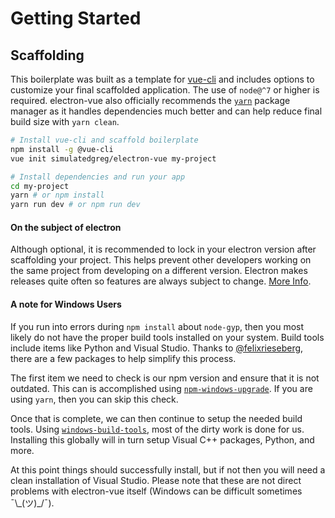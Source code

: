 # Getting Started

## Scaffolding

This boilerplate was built as a template for [vue-cli](https://github.com/vuejs/vue-cli) and includes options to customize your final scaffolded application. The use of `node@^7` or higher is required. electron-vue also officially recommends the [`yarn`](https://yarnpkg.org) package manager as it handles dependencies much better and can help reduce final build size with `yarn clean`.

```bash
# Install vue-cli and scaffold boilerplate
npm install -g @vue-cli
vue init simulatedgreg/electron-vue my-project

# Install dependencies and run your app
cd my-project
yarn # or npm install
yarn run dev # or npm run dev
```

#### On the subject of electron

Although optional, it is recommended to lock in your electron version after scaffolding your project. This helps prevent other developers working on the same project from developing on a different version. Electron makes releases quite often so features are always subject to change. [More Info](http://electron.atom.io/docs/tutorial/electron-versioning/).

#### A note for Windows Users

If you run into errors during `npm install` about `node-gyp`, then you most likely do not have the proper build tools installed on your system. Build tools include items like Python and Visual Studio. Thanks to [@felixrieseberg](https://github.com/felixrieseberg), there are a few packages to help simplify this process.

The first item we need to check is our npm version and ensure that it is not outdated. This can is accomplished using [`npm-windows-upgrade`](https://github.com/felixrieseberg/npm-windows-upgrade). If you are using `yarn`, then you can skip this check.

Once that is complete, we can then continue to setup the needed build tools. Using [`windows-build-tools`](https://github.com/felixrieseberg/windows-build-tools), most of the dirty work is done for us. Installing this globally will in turn setup Visual C++ packages, Python, and more.

At this point things should successfully install, but if not then you will need a clean installation of Visual Studio. Please note that these are not direct problems with electron-vue itself \(Windows can be difficult sometimes ¯\\\_\(ツ\)\_/¯\).

